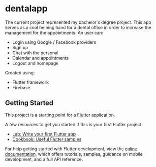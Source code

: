 # dentalapp

The current project represented my bachelor's degree project. This app serves as a cool helping hand for a dental office in order to increase the management for the appointments. An user can:
- Login using Google / Facebook providers
- Sign up
- Chat with the personal
- Calendar and appointments
- Logout and homepage

Created using:
- Flutter framework
- Firebase 

## Getting Started

This project is a starting point for a Flutter application.

A few resources to get you started if this is your first Flutter project:

- [Lab: Write your first Flutter app](https://docs.flutter.dev/get-started/codelab)
- [Cookbook: Useful Flutter samples](https://docs.flutter.dev/cookbook)

For help getting started with Flutter development, view the
[online documentation](https://docs.flutter.dev/), which offers tutorials,
samples, guidance on mobile development, and a full API reference.
